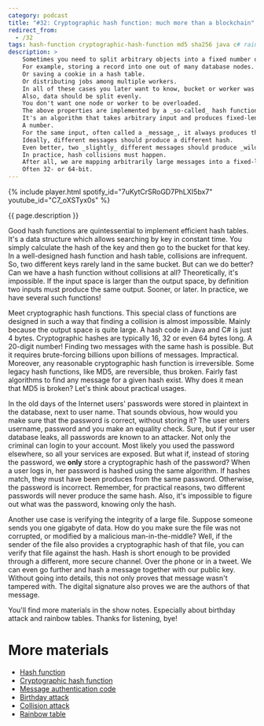 ```yaml
---
category: podcast
title: "#32: Cryptographic hash function: much more than a blockchain"
redirect_from:
  - /32
tags: hash-function cryptographic-hash-function md5 sha256 java c# rainbow-table birthday-attack
description: >
    Sometimes you need to split arbitrary objects into a fixed number of groups.
    For example, storing a record into one out of many database nodes.
    Or saving a cookie in a hash table.
    Or distributing jobs among multiple workers.
    In all of these cases you later want to know, bucket or worker was chosen.
    Also, data should be split evenly.
    You don't want one node or worker to be overloaded.
    The above properties are implemented by a _so-called_ hash function.
    It's an algorithm that takes arbitrary input and produces fixed-length output.
    A number.
    For the same input, often called a _message_, it always produces the same output, known as a hash.
    Ideally, different messages should produce a different hash.
    Even better, two _slightly_ different messages should produce _wildly_ different hash.
    In practice, hash collisions must happen.
    After all, we are mapping arbitrarily large messages into a fixed-length hash.
    Often 32- or 64-bit.
---
```


{% include player.html spotify_id="7uKytCrSRoGD7PhLXI5bx7" youtube_id="C7_oXSTyx0s" %}

{{ page.description }}



Good hash functions are quintessential to implement efficient hash tables.
It's a data structure which allows searching by key in constant time.
You simply calculate the hash of the key and then go to the bucket for that key.
In a well-designed hash function and hash table, collisions are infrequent.
So, two different keys rarely land in the same bucket.
But can we do better?
Can we have a hash function without collisions at all?
Theoretically, it's impossible.
If the input space is larger than the output space, by definition two inputs must produce the same output.
Sooner, or later.
In practice, we have several such functions!

Meet cryptographic hash functions.
This special class of functions are designed in such a way that finding a collision is almost impossible.
Mainly because the output space is quite large.
A hash code in Java and C# is just 4 bytes.
Cryptographic hashes are typically 16, 32 or even 64 bytes long.
A 20-digit number!
Finding two messages with the same hash is possible.
But it requires brute-forcing billions upon billions of messages.
Impractical.
Moreover, any reasonable cryptographic hash function is irreversible.
Some legacy hash functions, like MD5, are reversible, thus broken.
Fairly fast algorithms to find any message for a given hash exist.
Why does it mean that MD5 is broken?
Let's think about practical usages.

In the old days of the Internet users' passwords were stored in plaintext in the database, next to user name.
That sounds obvious, how would you make sure that the password is correct, without storing it?
The user enters username, password and you make an equality check.
Sure, but if your user database leaks, all passwords are known to an attacker.
Not only the criminal can login to your account.
Most likely you used the password elsewhere, so all your services are exposed.
But what if, instead of storing the password, we **only** store a cryptographic hash of the password?
When a user logs in, her password is hashed using the same algorithm.
If hashes match, they must have been produces from the same password.
Otherwise, the password is incorrect.
Remember, for practical reasons, two different passwords will never produce the same hash.
Also, it's impossible to figure out what was the password, knowing only the hash.

Another use case is verifying the integrity of a large file.
Suppose someone sends you one gigabyte of data.
How do you make sure the file was not corrupted, or modified by a malicious man-in-the-middle?
Well, if the sender of the file also provides a cryptographic hash of that file, you can verify that file against the hash.
Hash is short enough to be provided through a different, more secure channel.
Over the phone or in a tweet.
We can even go further and hash a message together with our public key.
Without going into details, this not only proves that message wasn't tampered with.
The digital signature also proves we are the authors of that message.

You'll find more materials in the show notes.
Especially about birthday attack and rainbow tables.
Thanks for listening, bye!



# More materials

* [Hash function](https://en.wikipedia.org/wiki/Hash_function)
* [Cryptographic hash function](https://en.wikipedia.org/wiki/Cryptographic_hash_function)
* [Message authentication code](https://en.wikipedia.org/wiki/Message_authentication_code)
* [Birthday attack](https://en.wikipedia.org/wiki/Birthday_attack)
* [Collision attack](https://en.wikipedia.org/wiki/Collision_attack)
* [Rainbow table](https://en.wikipedia.org/wiki/Rainbow_table)


